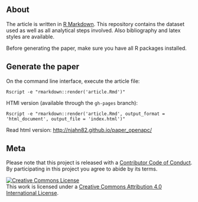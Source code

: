 ## About

The article is written in [R Markdown](http://rmarkdown.rstudio.com/).
This repository contains the dataset used as well as all analytical steps
involved. Also bibliography and latex styles are available.

Before generating the paper, make sure you have all R packages installed.

## Generate the paper

On the command line interface, execute the article file:

```
Rscript -e "rmarkdown::render('article.Rmd')"
```

HTMl version (available through the `gh-pages` branch):

```
Rscript -e "rmarkdown::render('article.Rmd', output_format = 'html_document', output_file = 'index.html')"
```

Read html version: <http://njahn82.github.io/paper_openapc/>

## Meta

Please note that this project is released with a [Contributor Code of Conduct](https://github.com/njahn82/paper_openapc/blob/master/CONDUCT.md). By participating in this project you agree to abide by its terms.

<a rel="license" href="http://creativecommons.org/licenses/by/4.0/"><img alt="Creative Commons License" style="border-width:0" src="https://i.creativecommons.org/l/by/4.0/88x31.png" /></a><br />This work is licensed under a <a rel="license" href="http://creativecommons.org/licenses/by/4.0/">Creative Commons Attribution 4.0 International License</a>.
